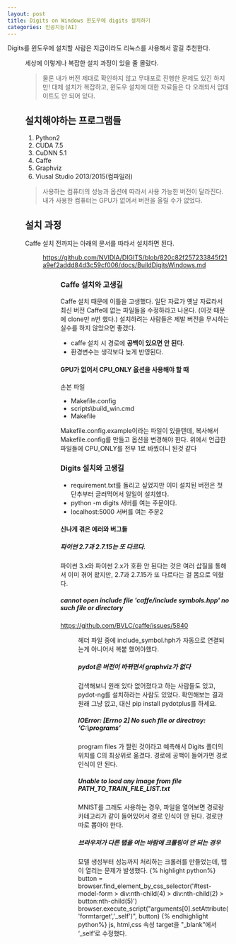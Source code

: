 ```yaml
---
layout: post
title: Digits on Windows 윈도우에 digits 설치하기
categories: 인공지능(AI)
---
```


Digits를 윈도우에 설치할 사람은 지금이라도 리눅스를 사용해서 깔길 추천한다. <dir>
세상에 이렇게나 복잡한 설치 과정이 있을 줄 몰랐다. 
> 물론 내가 버전 제대로 확인하지 않고 무대포로 진행한 문제도 있긴 하지만! 대체 설치가 복잡하고, 윈도우 설치에 대한 자료들은 다 오래되서 업데이트도 안 되어 있다. 

## 설치해야하는 프로그램들 
1. Python2
2. CUDA 7.5
3. CuDNN 5.1
4. Caffe 
5. Graphviz
6. Viusal Studio 2013/2015(컴파일러)

> 사용하는 컴퓨터의 성능과 옵션에 따라서 사용 가능한 버전이 달라진다. 내가 사용한 컴퓨터는 GPU가 없어서 버전을 올릴 수가 없었다. 


## 설치 과정 
Caffe 설치 전까지는 아래의 문서를 따라서 설치하면 된다. <dir>
https://github.com/NVIDIA/DIGITS/blob/820c82f257233845f21a9ef2addd84d3c59cf006/docs/BuildDigitsWindows.md<dir>

### Caffe 설치와 고생길
Caffe 설치 때문에 이틀을 고생했다. 일단 자료가 옛날 자료라서 최신 버전 Caffe에 없는 파일들을 수정하라고 나온다. (이것 때문에 clone만 n번 했다.)
설치하려는 사람들은 제발 버전을 무시하는 실수를 하지 않았으면 좋겠다. 


+ caffe 설치 시 경로에 **공백이 있으면 안 된다**.
+ 환경변수는 생각보다 늦게 반영된다. 

#### GPU가 없어서 CPU_ONLY 옶션을 사용해야 할 때 
손본 파일

+ Makefile.config
+ scripts\build_win.cmd
+ Makefile 

Makefile.config.example이라는 파일이 있을텐데, 복사해서 Makefile.config를 만들고 옵션을 변경해야 한다. 위에서 언급한 파일들에 CPU_ONLY를 전부 1로 바꿨더니 된것 같다

### Digits 설치와 고생길
+ requirement.txt를 돌리고 싶었지만 이미 설치된 버전은 첫 단추부터 글러먹어서 일일이 설치했다. 
+ python -m digits 서버를 여는 주문이다. 
+ localhost:5000 서버를 여는 주문2

#### 신나게 겪은 에러와 버그들 
#####  파이썬 2.7과 2.7.15는 또 다르다.
파이썬 3.x와 파이썬 2.x가 호환 안 된다는 것은 여러 삽질을 통해서 이미 겪어 왔지만, 2.7과 2.7.15가 또 다르다는 걸 몸으로 익혔다. 
##### cannot open include file 'caffe/include symbols.hpp' no such file or directory
https://github.com/BVLC/caffe/issues/5840 <dir>
헤더 파일 중에 include_symbol.hph가 자동으로 연결되는게 아니어서 복붙 했어야했다.
##### pydot은 버전이 바뀌면서 graphviz가 없다
검색해보니 원래 있다 없어졌다고 하는 사람들도 있고, pydot-ng를 설치하라는 사람도 있었다. 
확인해보는 결과 원래 그냥 없고, 대신 pip install pydotplus를 하세요.
##### IOError: [Errno 2] No such file or directroy: ‘C:\programs’
program files 가 짤린 것이라고 예측해서 Digits 폴더의 위치를 C의 최상위로 옮겼다. 
경로에 공백이 들어가면 경로 인식이 안 된다.
##### Unable to load any image from file PATH_TO_TRAIN_FILE_LIST.txt
MNIST를 그래도 사용하는 경우, 파일을 열어보면 경로랑 카테고리가 같이 들어있어서 경로 인식이 안 된다. 경로만 따로 뽑아야 한다. 
##### 브라우저가 다른 탭을 여는 바람에 크롤링이 안 되는 경우
모델 생성부터 성능까지 처리하는 크롤러를 만들었는데, 탭이 열리는 문제가 발생했다. 
{% highlight python%}
button = browser.find_element_by_css_selector('#test-model-form > div:nth-child(4) > div:nth-child(2) > button:nth-child(5)')
browser.execute_script("arguments[0].setAttribute('formtarget','_self')", button)
{% endhighlight python%}
js, html,css 속성 target을 "_blank”에서 ‘_self’로 수정했다. 
